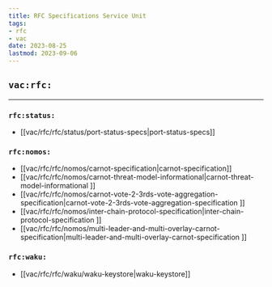 ```yaml
---
title: RFC Specifications Service Unit
tags:
- rfc
- vac
date: 2023-08-25
lastmod: 2023-09-06
---
```


## `vac:rfc:`

---

### `rfc:status:`

* [[vac/rfc/rfc/status/port-status-specs|port-status-specs]]

### `rfc:nomos:`

* [[vac/rfc/rfc/nomos/carnot-specification|carnot-specification]]
* [[vac/rfc/rfc/nomos/carnot-threat-model-informational|carnot-threat-model-informational ]]
* [[vac/rfc/rfc/nomos/carnot-vote-2-3rds-vote-aggregation-specification|carnot-vote-2-3rds-vote-aggregation-specification ]]
* [[vac/rfc/rfc/nomos/inter-chain-protocol-specification|inter-chain-protocol-specification ]]
* [[vac/rfc/rfc/nomos/multi-leader-and-multi-overlay-carnot-specification|multi-leader-and-multi-overlay-carnot-specification ]]

### `rfc:waku:`

* [[vac/rfc/rfc/waku/waku-keystore|waku-keystore]]


